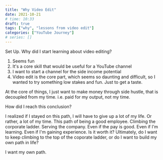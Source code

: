 ```yaml
---
title: "Why Video Edit"
date: 2021-10-21
# time: 10:33
draft: true
tags: ["why", "lessons from video edit"]
categories: ["YouTube Journey"]
# series: []
---
```



Set Up. Why did I start learning about video editing?

1. Seems fun
2. It's a core skill that would be useful for a YouTube channel
3. I want to start a channel for the side income potential
4. Video edit is the core part, which seems so daunting and difficult, so I wanted to try something low stakes and fun. Just to get a taste. 


At the core of things, I just want to make money through side hustle, that is decoupled from my time. i.e. paid for my output, not my time. 

How did I reach this conclusion?

I realized if I stayed on this path, I will have to give up a lot of my life. Or rather, a lot of my time. 
This path of being a good employee. Climbing the corporate ladder. Serving the company. 
Even if the pay is good. Even if I'm learning. Even if I'm gaining experience. Is it worth it? Ultimately, do I want to keep climbing to the top of the coporate ladder, or do I want to build my own path in life? 

I want my own path. 